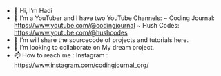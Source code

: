 - 👋 Hi, I’m Hadi
- 👀 I’m a YouTuber and I have two YouTube Channels:
~ Coding Journal: https://www.youtube.com/@codingjournal
~ Hush Codes: https://www.youtube.com/@hushcodes
- 🌱 I’m will share the sourcecode of projects and tutorials here.
- 💞️ I’m looking to collaborate on My dream project.
- 📫 How to reach me : Instagram : https://www.instagram.com/codingjournal_org/

<!---
CodingJournal0/CodingJournal0 is a ✨ special ✨ repository because its `README.md` (this file) appears on your GitHub profile.
You can click the Preview link to take a look at your changes.
--->
